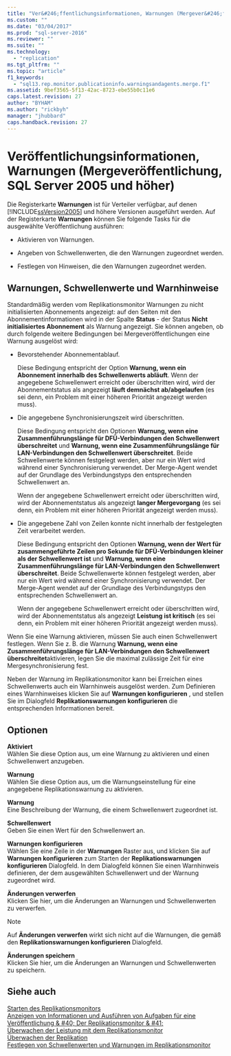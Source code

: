 ```yaml
---
title: "Ver&#246;ffentlichungsinformationen, Warnungen (Mergever&#246;ffentlichung, SQL Server 2005 und h&#246;her) | Microsoft Docs"
ms.custom: ""
ms.date: "03/04/2017"
ms.prod: "sql-server-2016"
ms.reviewer: ""
ms.suite: ""
ms.technology: 
  - "replication"
ms.tgt_pltfrm: ""
ms.topic: "article"
f1_keywords: 
  - "sql13.rep.monitor.publicationinfo.warningsandagents.merge.f1"
ms.assetid: 9bef3565-5f13-42ac-8723-ebe55b0c11e6
caps.latest.revision: 27
author: "BYHAM"
ms.author: "rickbyh"
manager: "jhubbard"
caps.handback.revision: 27
---
```

# Ver&#246;ffentlichungsinformationen, Warnungen (Mergever&#246;ffentlichung, SQL Server 2005 und h&#246;her)
  Die Registerkarte **Warnungen** ist für Verteiler verfügbar, auf denen [!INCLUDE[ssVersion2005](../../includes/ssversion2005-md.md)] und höhere Versionen ausgeführt werden. Auf der Registerkarte **Warnungen** können Sie folgende Tasks für die ausgewählte Veröffentlichung ausführen:  
  
-   Aktivieren von Warnungen.  
  
-   Angeben von Schwellenwerten, die den Warnungen zugeordnet werden.  
  
-   Festlegen von Hinweisen, die den Warnungen zugeordnet werden.  
  
## Warnungen, Schwellenwerte und Warnhinweise  
 Standardmäßig werden vom Replikationsmonitor Warnungen zu nicht initialisierten Abonnements angezeigt: auf den Seiten mit den Abonnementinformationen wird in der Spalte **Status** - der Status **Nicht initialisiertes Abonnement** als Warnung angezeigt. Sie können angeben, ob durch folgende weitere Bedingungen bei Mergeveröffentlichungen eine Warnung ausgelöst wird:  
  
-   Bevorstehender Abonnementablauf.  
  
     Diese Bedingung entspricht der Option **Warnung, wenn ein Abonnement innerhalb des Schwellenwerts abläuft**. Wenn der angegebene Schwellenwert erreicht oder überschritten wird, wird der Abonnementstatus als angezeigt **läuft demnächst ab/abgelaufen** (es sei denn, ein Problem mit einer höheren Priorität angezeigt werden muss).  
  
-   Die angegebene Synchronisierungszeit wird überschritten.  
  
     Diese Bedingung entspricht den Optionen **Warnung, wenn eine Zusammenführungslänge für DFÜ-Verbindungen den Schwellenwert überschreitet** und **Warnung, wenn eine Zusammenführungslänge für LAN-Verbindungen den Schwellenwert überschreitet**. Beide Schwellenwerte können festgelegt werden, aber nur ein Wert wird während einer Synchronisierung verwendet. Der Merge-Agent wendet auf der Grundlage des Verbindungstyps den entsprechenden Schwellenwert an.  
  
     Wenn der angegebene Schwellenwert erreicht oder überschritten wird, wird der Abonnementstatus als angezeigt **langer Mergevorgang** (es sei denn, ein Problem mit einer höheren Priorität angezeigt werden muss).  
  
-   Die angegebene Zahl von Zeilen konnte nicht innerhalb der festgelegten Zeit verarbeitet werden.  
  
     Diese Bedingung entspricht den Optionen **Warnung, wenn der Wert für zusammengeführte Zeilen pro Sekunde für DFÜ-Verbindungen kleiner als der Schwellenwert ist** und **Warnung, wenn eine Zusammenführungslänge für LAN-Verbindungen den Schwellenwert überschreitet**. Beide Schwellenwerte können festgelegt werden, aber nur ein Wert wird während einer Synchronisierung verwendet. Der Merge-Agent wendet auf der Grundlage des Verbindungstyps den entsprechenden Schwellenwert an.  
  
     Wenn der angegebene Schwellenwert erreicht oder überschritten wird, wird der Abonnementstatus als angezeigt **Leistung ist kritisch** (es sei denn, ein Problem mit einer höheren Priorität angezeigt werden muss).  
  
 Wenn Sie eine Warnung aktivieren, müssen Sie auch einen Schwellenwert festlegen. Wenn Sie z. B. die Warnung **Warnung, wenn eine Zusammenführungslänge für LAN-Verbindungen den Schwellenwert überschreitet**aktivieren, legen Sie die maximal zulässige Zeit für eine Mergesynchronisierung fest.  
  
 Neben der Warnung im Replikationsmonitor kann bei Erreichen eines Schwellenwerts auch ein Warnhinweis ausgelöst werden. Zum Definieren eines Warnhinweises klicken Sie auf **Warnungen konfigurieren** , und stellen Sie im Dialogfeld **Replikationswarnungen konfigurieren** die entsprechenden Informationen bereit.  
  
## Optionen  
 **Aktiviert**  
 Wählen Sie diese Option aus, um eine Warnung zu aktivieren und einen Schwellenwert anzugeben.  
  
 **Warnung**  
 Wählen Sie diese Option aus, um die Warnungseinstellung für eine angegebene Replikationswarnung zu aktivieren.  
  
 **Warnung**  
 Eine Beschreibung der Warnung, die einem Schwellenwert zugeordnet ist.  
  
 **Schwellenwert**  
 Geben Sie einen Wert für den Schwellenwert an.  
  
 **Warnungen konfigurieren**  
 Wählen Sie eine Zeile in der **Warnungen** Raster aus, und klicken Sie auf **Warnungen konfigurieren** zum Starten der **Replikationswarnungen konfigurieren** Dialogfeld. In dem Dialogfeld können Sie einen Warnhinweis definieren, der dem ausgewählten Schwellenwert und der Warnung zugeordnet wird.  
  
 **Änderungen verwerfen**  
 Klicken Sie hier, um die Änderungen an Warnungen und Schwellenwerten zu verwerfen.  
  
> [!NOTE]  
>  Auf **Änderungen verwerfen** wirkt sich nicht auf die Warnungen, die gemäß den **Replikationswarnungen konfigurieren** Dialogfeld.  
  
 **Änderungen speichern**  
 Klicken Sie hier, um die Änderungen an Warnungen und Schwellenwerten zu speichern.  
  
## Siehe auch  
 [Starten des Replikationsmonitors](../../relational-databases/replication/monitor/start-the-replication-monitor.md)   
 [Anzeigen von Informationen und Ausführen von Aufgaben für eine Veröffentlichung & #40; Der Replikationsmonitor & #41;](../../relational-databases/replication/monitor/view-information-and-perform-tasks-for-a-publication-replication-monitor.md)   
 [Überwachen der Leistung mit dem Replikationsmonitor](../../relational-databases/replication/monitor/monitor-performance-with-replication-monitor.md)   
 [Überwachen der Replikation](../../relational-databases/replication/monitor/monitoring-replication-overview.md)   
 [Festlegen von Schwellenwerten und Warnungen im Replikationsmonitor](../../relational-databases/replication/monitor/set-thresholds-and-warnings-in-replication-monitor.md)  
  
  